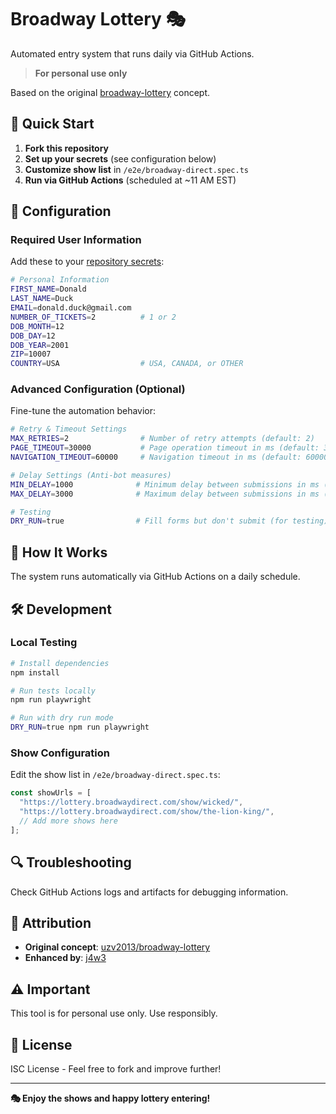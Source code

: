 # Broadway Lottery 🎭

Automated entry system that runs daily via GitHub Actions.

> **For personal use only**

Based on the original [broadway-lottery](https://github.com/uzv2013/broadway-lottery) concept.

## 🚀 Quick Start

1. **Fork this repository**
2. **Set up your secrets** (see configuration below)
3. **Customize show list** in `/e2e/broadway-direct.spec.ts`
4. **Run via GitHub Actions** (scheduled at ~11 AM EST)

## 🔧 Configuration

### Required User Information
Add these to your [repository secrets](https://docs.github.com/en/actions/security-guides/using-secrets-in-github-actions#creating-secrets-for-a-repository):

```bash
# Personal Information
FIRST_NAME=Donald
LAST_NAME=Duck
EMAIL=donald.duck@gmail.com
NUMBER_OF_TICKETS=2          # 1 or 2
DOB_MONTH=12
DOB_DAY=12
DOB_YEAR=2001
ZIP=10007
COUNTRY=USA                  # USA, CANADA, or OTHER
```

### Advanced Configuration (Optional)
Fine-tune the automation behavior:

```bash
# Retry & Timeout Settings
MAX_RETRIES=2                # Number of retry attempts (default: 2)
PAGE_TIMEOUT=30000           # Page operation timeout in ms (default: 30000)
NAVIGATION_TIMEOUT=60000     # Navigation timeout in ms (default: 60000)

# Delay Settings (Anti-bot measures)
MIN_DELAY=1000              # Minimum delay between submissions in ms (default: 1000)
MAX_DELAY=3000              # Maximum delay between submissions in ms (default: 3000)

# Testing
DRY_RUN=true                # Fill forms but don't submit (for testing)
```

## 🎯 How It Works

The system runs automatically via GitHub Actions on a daily schedule.

## 🛠️ Development

### Local Testing
```bash
# Install dependencies
npm install

# Run tests locally
npm run playwright

# Run with dry run mode
DRY_RUN=true npm run playwright
```

### Show Configuration
Edit the show list in `/e2e/broadway-direct.spec.ts`:
```typescript
const showUrls = [
  "https://lottery.broadwaydirect.com/show/wicked/",
  "https://lottery.broadwaydirect.com/show/the-lion-king/",
  // Add more shows here
];
```

## 🔍 Troubleshooting

Check GitHub Actions logs and artifacts for debugging information.

## 🤝 Attribution

- **Original concept**: [uzv2013/broadway-lottery](https://github.com/uzv2013/broadway-lottery)
- **Enhanced by**: [j4w3](https://github.com/j4w3)

## ⚠️ Important

This tool is for personal use only. Use responsibly.

## 📄 License

ISC License - Feel free to fork and improve further!

---

**🎭 Enjoy the shows and happy lottery entering!**